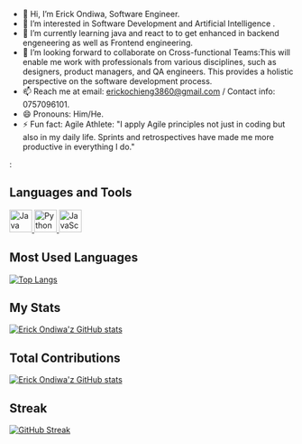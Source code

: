 - 👋 Hi, I’m Erick Ondiwa, Software Engineer.
- 👀 I’m interested in Software Development and Artificial Intelligence .
- 🌱 I’m currently learning java and react to to get enhanced in backend engeneering as well as Frontend engineering.
- 💞️ I’m looking forward  to collaborate on Cross-functional Teams:This will enable me work with professionals from various disciplines, such as designers, product managers, and QA engineers. This provides a holistic perspective on the software development process.
- 📫 Reach me at email: erickochieng3860@gmail.com / Contact info: 0757096101.
- 😄 Pronouns: Him/He.
- ⚡ Fun fact: Agile Athlete: "I apply Agile principles not just in coding but also in my daily life. Sprints and retrospectives have made me more productive in everything I do."

<!---
Erick-Ondiwa/Erick-Ondiwa is a ✨ special ✨ repository because its `README.md` (this file) appears on your GitHub profile.
You can click the Preview link to take a look at your changes.
--->
:

## Languages and Tools

<p align="left"> 
    <a href="https://www.java.com" target="_blank"> <img src="https://cdn.jsdelivr.net/npm/simple-icons@3.13.0/icons/java.svg" alt="Java" width="40" height="40"/> </a> 
    <a href="https://www.python.org" target="_blank"> <img src="https://cdn.jsdelivr.net/npm/simple-icons@3.13.0/icons/python.svg" alt="Python" width="40" height="40"/> </a> 
    <a href="https://www.javascript.com" target="_blank"> <img src="https://cdn.jsdelivr.net/npm/simple-icons@3.13.0/icons/javascript.svg" alt="JavaScript" width="40" height="40"/> </a> 
    <!-- Add more icons as needed -->
</p>

## Most Used Languages

[![Top Langs](https://github-readme-stats.vercel.app/api/top-langs/?username=Erick-Ondiwa&layout=compact&langs_count=10)](https://github.com/Erick-Ondiwa/github-readme-stats)

## My Stats

[![Erick Ondiwa'z GitHub stats](https://github-readme-stats.vercel.app/api?username=Erick-Ondiwa&show_icons=true&theme=radical)](https://github.com/Erick-Ondiwa/github-readme-stats)

## Total Contributions

[![Erick Ondiwa'z GitHub stats](https://github-readme-stats.vercel.app/api?username=Erick-Ondiwa&show_icons=true&count_private=true&include_all_commits=true&theme=radical)](https://github.com/Erick-Ondiwa/github-readme-stats)

## Streak

[![GitHub Streak](https://streak-stats.demolab.com?user=Erick-Ondiwa&theme=radical)](https://git.io/streak-stats)

